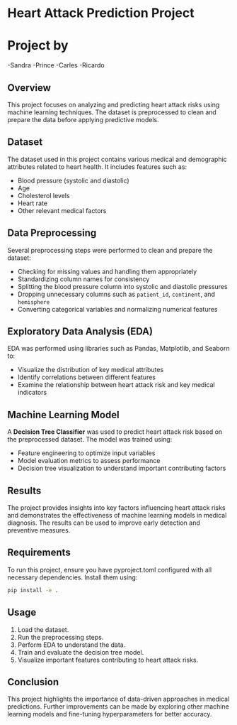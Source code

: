 # Heart Attack Prediction Project

# Project by
-Sandra
-Prince
-Carles
-Ricardo

## Overview
This project focuses on analyzing and predicting heart attack risks using machine learning techniques. The dataset is preprocessed to clean and prepare the data before applying predictive models.

## Dataset
The dataset used in this project contains various medical and demographic attributes related to heart health. It includes features such as:
- Blood pressure (systolic and diastolic)
- Age
- Cholesterol levels
- Heart rate
- Other relevant medical factors

## Data Preprocessing
Several preprocessing steps were performed to clean and prepare the dataset:
- Checking for missing values and handling them appropriately
- Standardizing column names for consistency
- Splitting the blood pressure column into systolic and diastolic pressures
- Dropping unnecessary columns such as `patient_id`, `continent`, and `hemisphere`
- Converting categorical variables and normalizing numerical features

## Exploratory Data Analysis (EDA)
EDA was performed using libraries such as Pandas, Matplotlib, and Seaborn to:
- Visualize the distribution of key medical attributes
- Identify correlations between different features
- Examine the relationship between heart attack risk and key medical indicators

## Machine Learning Model
A **Decision Tree Classifier** was used to predict heart attack risk based on the preprocessed dataset. The model was trained using:
- Feature engineering to optimize input variables
- Model evaluation metrics to assess performance
- Decision tree visualization to understand important contributing factors

## Results
The project provides insights into key factors influencing heart attack risks and demonstrates the effectiveness of machine learning models in medical diagnosis. The results can be used to improve early detection and preventive measures.

## Requirements
To run this project, ensure you have pyproject.toml configured with all necessary dependencies. Install them using:
```bash
pip install -e .
```

## Usage
1. Load the dataset.
2. Run the preprocessing steps.
3. Perform EDA to understand the data.
4. Train and evaluate the decision tree model.
5. Visualize important features contributing to heart attack risks.

## Conclusion
This project highlights the importance of data-driven approaches in medical predictions. Further improvements can be made by exploring other machine learning models and fine-tuning hyperparameters for better accuracy.

